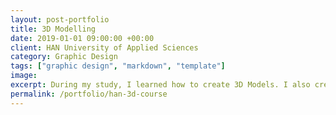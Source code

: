 ```yaml
---
layout: post-portfolio
title: 3D Modelling
date: 2019-01-01 09:00:00 +00:00
client: HAN University of Applied Sciences
category: Graphic Design
tags: ["graphic design", "markdown", "template"]
image: 
excerpt: During my study, I learned how to create 3D Models. I also created an animated 3D Character as well.
permalink: /portfolio/han-3d-course
---
```


